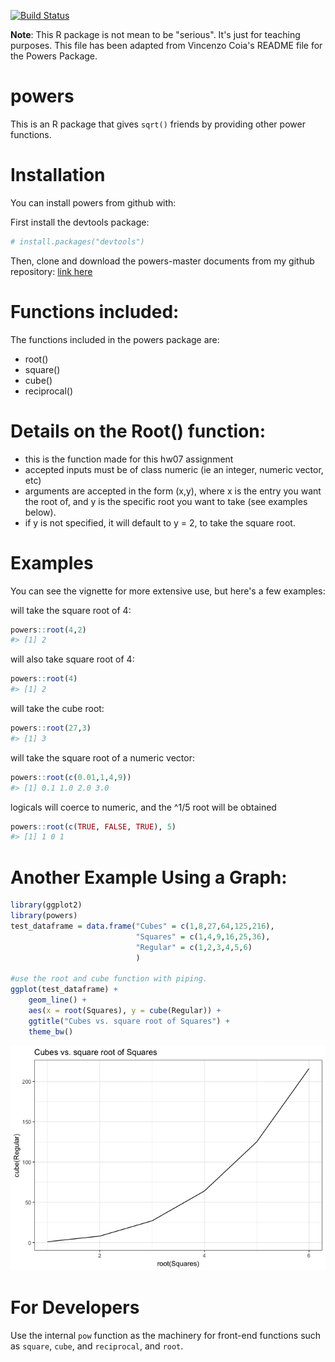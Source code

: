 
<!-- README.md is generated from README.Rmd. Please edit that file -->
[![Build Status](https://travis-ci.org/vincenzocoia/powers.svg?branch=master)](https://travis-ci.org/vincenzocoia/powers)

**Note**: This R package is not mean to be "serious". It's just for teaching purposes. This file has been adapted from Vincenzo Coia's README file for the Powers Package.

powers
======

This is an R package that gives `sqrt()` friends by providing other power functions.

Installation
============

You can install powers from github with:

First install the devtools package:

``` r
# install.packages("devtools")
```

Then, clone and download the powers-master documents from my github repository: [link here](https://github.com/STAT545-UBC-students/hw07-JasmineLib/tree/master)

Functions included:
===================

The functions included in the powers package are:
- root()
- square()
- cube()
- reciprocal()

Details on the Root() function:
===============================

-   this is the function made for this hw07 assignment
-   accepted inputs must be of class numeric (ie an integer, numeric vector, etc)
-   arguments are accepted in the form (x,y), where x is the entry you want the root of, and y is the specific root you want to take (see examples below).
-   if y is not specified, it will default to y = 2, to take the square root.

Examples
========

You can see the vignette for more extensive use, but here's a few examples:

will take the square root of 4:

``` r
powers::root(4,2)
#> [1] 2
```

will also take square root of 4:

``` r
powers::root(4)
#> [1] 2
```

will take the cube root:

``` r
powers::root(27,3)
#> [1] 3
```

will take the square root of a numeric vector:

``` r
powers::root(c(0.01,1,4,9))
#> [1] 0.1 1.0 2.0 3.0
```

logicals will coerce to numeric, and the ^1/5 root will be obtained

``` r
powers::root(c(TRUE, FALSE, TRUE), 5)
#> [1] 1 0 1
```

Another Example Using a Graph:
==============================

``` r
library(ggplot2)
library(powers)
test_dataframe = data.frame("Cubes" = c(1,8,27,64,125,216),
                            "Squares" = c(1,4,9,16,25,36), 
                            "Regular" = c(1,2,3,4,5,6)
                            )

#use the root and cube function with piping.
ggplot(test_dataframe) +
    geom_line() +
    aes(x = root(Squares), y = cube(Regular)) +  
    ggtitle("Cubes vs. square root of Squares") + 
    theme_bw()
```

![](README-graph%20example-1.png)

For Developers
==============

Use the internal `pow` function as the machinery for front-end functions such as `square`, `cube`, and `reciprocal`, and `root`.
